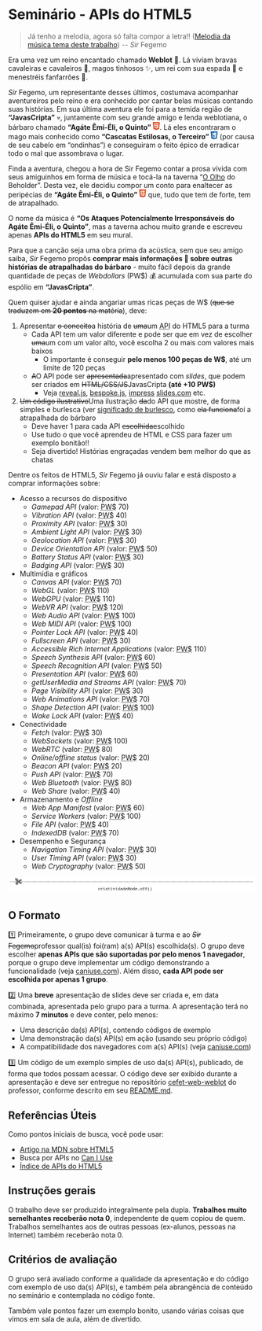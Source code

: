 # Seminário - APIs do HTML5

> Já tenho a melodia, agora só falta compor a letra!! ([Melodia da música tema deste trabalho][lenda-do-heroi])
> -- _Sir_ Fegemo

Era uma vez um reino encantado chamado **Weblot** :european_castle:.
Lá viviam bravas cavaleiras e cavaleiros :crossed_flags:, magos tinhosos
:sparkles:, um rei com sua espada :crown: e menestréis fanfarrões :beers:.

[lenda-do-heroi]: https://soundcloud.com/fegemo/tema-de-a-lenda-do-heroi

_Sir_ Fegemo, um representante desses últimos, costumava acompanhar
aventureiros pelo reino e era conhecido por cantar belas músicas contando
suas histórias. Em sua última aventura ele foi para a temida região
de **“JavasCripta”** :skull:, juntamente com seu grande amigo e lenda
weblotiana, o bárbaro chamado **“Agáte Êmi-Éli, o Quinto”**
![Ícone do HTML5](images/icon-html5.png). Lá eles encontraram o mago
mais conhecido como **“Cascatas Estilosas, o Terceiro”**
![Ícone do CSS3](images/icon-css3.png) (por causa de seu cabelo
em “ondinhas”) e conseguiram o feito épico de erradicar todo o mal
que assombrava o lugar.

Finda a aventura, chegou a hora de Sir Fegemo contar a prosa vivida com seus
amiguinhos em forma de música e tocá-la na taverna “<u>O Olho</u>
do Beholder”. Desta vez, ele decidiu compor um conto para enaltecer as
peripécias de **“Agáte Êmi-Éli, o Quinto”**
![Ícone do HTML5](images/icon-html5.png) que, tudo que tem de forte, tem
de atrapalhado.

O nome da música é **“Os Ataques Potencialmente Irresponsáveis do
Agáte Êmi-Éli, o Quinto”**, mas a taverna achou muito grande e
escreveu apenas **APIs do HTML5** em seu mural.

Para que a canção seja uma obra prima da acústica, sem que seu amigo
saiba, _Sir_ Fegemo propôs **comprar mais informações :money_with_wings:
sobre outras histórias de atrapalhadas do bárbaro** - muito fácil depois
da grande quantidade de peças de _Webdollars_ (PW$) :moneybag: acumulada com
sua parte do espólio em **“JavasCripta”**.

Quem quiser ajudar e ainda angariar umas ricas peças de W$ (~~que se traduzem
em **20 pontos** na matéria~~), deve:

1. Apresentar ~~o conceito~~a história de ~~uma~~um
   <abbr title="Ataque Potencialmente Irresponsável">API</abbr> do HTML5
   para a turma
   - Cada API tem um valor diferente e pode ser que em vez de
     escolher ~~uma~~um com um valor alto, você escolha 2 ou mais
     com valores mais baixos
     - O importante é conseguir **pelo menos 100 peças de W$**, até um
       limite de 120 peças
   - ~~A~~O API pode ser ~~apresentada~~apresentado com _slides_, que
     podem ser criados em ~~HTML/CSS/JS~~JavasCripta **(até +10 PW$)**
     - Veja [reveal.js][reveal], [bespoke.js][bespoke], [impress][impress]
       [slides.com][slides.com] etc.
1. ~~Um código ilustrativo~~Uma ilustração ~~da~~do API que mostre, de
   forma simples e burlesca (ver [significado de burlesco][burlesco], como ~~ela funciona~~foi
   a atrapalhada do bárbaro
   - Deve haver 1 para cada API ~~escolhida~~escolhido
   - Use tudo o que você aprendeu de HTML e CSS para fazer um exemplo bonitão!!
   - Seja divertido! Histórias engraçadas vendem bem melhor do que as chatas

[bespoke]: http://markdalgleish.com/projects/bespoke.js/
[reveal]: http://lab.hakim.se/reveal-js/
[impress]: https://impress.js.org/
[slides.com]: https://slides.com/
[burlesco]: https://www.google.com.br/search?safe=off&hl=pt-BR&ei=FTe_XLOaBoyp5OUPz4uKmAU&q=burlesco+significado&oq=burlesco+significado&gs_l=psy-ab.3..0l2j0i22i30l8.5578.6891..7051...0.0..0.130.1395.0j12......0....1..gws-wiz.......0i71j0i203j0i10i203j0i22i10i30.4rf7PQvSAI4

Dentre os feitos de HTML5, _Sir_ Fegemo já ouviu falar e está disposto a
comprar informações sobre:

- Acesso a recursos do dispositivo
  - _Gamepad API_ (valor: <abbr title="Peças de Webdollars">PW$</abbr> 70)
  - _Vibration API_ (valor: <abbr title="Peças de Webdollars">PW$</abbr> 40)
  - _Proximity API_ (valor: <abbr title="Peças de Webdollars">PW$</abbr> 30)
  - _Ambient Light API_ (valor: <abbr title="Peças de Webdollars">PW$</abbr> 30)
  - _Geolocation API_ (valor: <abbr title="Peças de Webdollars">PW$</abbr> 30)
  - _Device Orientation API_ (valor:
    <abbr title="Peças de Webdollars">PW$</abbr> 50)
  - _Battery Status API_ (valor: <abbr title="Peças de Webdollars">PW$</abbr>
    30)
  - _Badging API_ (valor: <abbr title="Peças de Webdollars">PW$</abbr>
    30)
- Multimídia e gráficos
  - _Canvas API_ (valor: <abbr title="Peças de Webdollars">PW$</abbr> 70)
  - _WebGL_ (valor: <abbr title="Peças de Webdollars">PW$</abbr> 110)
  - _WebGPU_ (valor: <abbr title="Peças de Webdollars">PW$</abbr> 110)
  - _WebVR API_ (valor: <abbr title="Peças de Webdollars">PW$</abbr>
    120)
  - _Web Audio API_ (valor: <abbr title="Peças de Webdollars">PW$</abbr> 100)
  - _Web MIDI API_ (valor: <abbr title="Peças de Webdollars">PW$</abbr> 100)
  - _Pointer Lock API_ (valor: <abbr title="Peças de Webdollars">PW$</abbr> 40)
  - _Fullscreen API_ (valor: <abbr title="Peças de Webdollars">PW$</abbr> 30)
  - _Accessible Rich Internet Applications_ (valor:
    <abbr title="Peças de Webdollars">PW$</abbr> 110)
  - _Speech Synthesis API_ (valor: <abbr title="Peças de Webdollars">PW$</abbr>
    60)
  - _Speech Recognition API_ (valor:
    <abbr title="Peças de Webdollars">PW$</abbr> 50)
  - _Presentation API_ (valor: <abbr title="Peças de Webdollars">PW$</abbr> 60)
  - _getUserMedia and Streams API_ (valor:
    <abbr title="Peças de Webdollars">PW$</abbr> 70)
  - _Page Visibility API_ (valor: <abbr title="Peças de Webdollars">PW$</abbr>
    30)
  - _Web Animations API_ (valor: <abbr title="Peças de Webdollars">PW$</abbr>
    70)
  - _Shape Detection API_ (valor: <abbr title="Peças de Webdollars">PW$</abbr> 100)
  - _Wake Lock API_ (valor: <abbr title="Peças de Webdollars">PW$</abbr> 40)
- Conectividade
  - _Fetch_ (valor: <abbr title="Peças de Webdollars">PW$</abbr> 30)
  - _WebSockets_ (valor: <abbr title="Peças de Webdollars">PW$</abbr> 100)
  - _WebRTC_ (valor: <abbr title="Peças de Webdollars">PW$</abbr> 80)
  - _Online/offline status_ (valor:
    <abbr title="Peças de Webdollars">PW$</abbr> 20)
  - _Beacon API_ (valor: <abbr title="Peças de Webdollars">PW$</abbr> 20)
  - _Push API_ (valor: <abbr title="Peças de Webdollars">PW$</abbr> 70)
  - _Web Bluetooth_ (valor: <abbr title="Peças de Webdollars">PW$</abbr> 80)
  - _Web Share_ (valor: <abbr title="Peças de Webdollars">PW$</abbr> 40)
- Armazenamento e _Offline_
  - _Web App Manifest_ (valor:
    <abbr title="Peças de Webdollars">PW$</abbr> 60)
  - _Service Workers_ (valor:
    <abbr title="Peças de Webdollars">PW$</abbr> 100)
  - _File API_ (valor: <abbr title="Peças de Webdollars">PW$</abbr>
    40)
  - _IndexedDB_ (valor: <abbr title="Peças de Webdollars">PW$</abbr> 70)
- Desempenho e Segurança
  - _Navigation Timing API_ (valor:
    <abbr title="Peças de Webdollars">PW$</abbr> 30)
  - _User Timing API_ (valor: <abbr title="Peças de Webdollars">PW$</abbr> 30)
  - _Web Cryptography_ (valor: <abbr title="Peças de Webdollars">PW$</abbr> 50)

![](images/criatividade-off.png)

## O Formato

:one: Primeiramente, o grupo deve comunicar à turma e ao ~~_Sir_
Fegemo~~professor qual(is) foi(ram) a(s) API(s) escolhida(s). O grupo
deve escolher **apenas APIs que são suportadas por pelo menos 1 navegador**,
porque o grupo deve implementar um código demonstrando a funcionalidade
(veja [caniuse.com][caniuse]). Além disso, **cada API pode ser escolhida
por apenas 1 grupo**.

:two: Uma **breve** apresentação de slides deve ser criada e, em data
combinada, apresentada pelo grupo para a turma. A apresentação terá no
máximo **7 minutos** e deve conter, pelo menos:

- Uma descrição da(s) API(s), contendo códigos de exemplo
- Uma demonstração da(s) API(s) em ação (usando seu próprio código)
- A compatibilidade dos navegadores com a(s) API(s) (veja
  [caniuse.com][caniuse])

:three: Um código de um exemplo simples de uso da(s) API(s), publicado,
de forma que todos possam acessar. O código deve ser exibido durante a
apresentação e deve ser entregue no repositório
[cefet-web-weblot][repo-weblot] do professor, conforme descrito
em seu [README.md][readme-weblot].

[caniuse]: http://caniuse.com
[repo-weblot]: https://github.com/fegemo/cefet-web-weblot
[readme-weblot]: https://github.com/fegemo/cefet-web-weblot/blob/master/README.md#cefet-web-weblot

## Referências Úteis

Como pontos iniciais de busca, você pode usar:

- [Artigo na MDN sobre HTML5][mdn-html5]
- Busca por APIs no [Can I Use][caniuse-pesquisa]
- [Índice de APIs do HTML5][html5-api-index]

[mdn-html5]: https://developer.mozilla.org/en-US/docs/Web/Guide/HTML/HTML5
[caniuse-pesquisa]: http://caniuse.com/#search=api
[html5-api-index]: http://html5index.org/

## Instruções gerais

O trabalho deve ser produzido integralmente pela dupla. **Trabalhos muito
semelhantes receberão nota 0**, independente de quem copiou de quem.
Trabalhos semelhantes aos de outras pessoas (ex-alunos, pessoas na Internet)
também receberão nota 0.

## Critérios de avaliação

O grupo será avaliado conforme a qualidade da apresentação e do código com
exemplo de uso da(s) API(s), e também pela abrangência de conteúdo no seminário
e contemplada no código fonte.

Também vale pontos fazer um exemplo bonito, usando várias coisas que vimos
em sala de aula, além de divertido.
